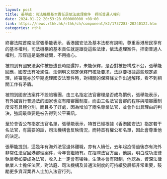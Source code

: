 ```yaml
---
layout: post
title: 張舉能︰司法機構基本責任是依法處理案件　捍衛普通人權利
date: 2024-01-22 20:53:28.000000000 +08:00
link: https://news.rthk.hk/rthk/ch/component/k2/1737283-20240122.htm
categories: rthk
---
```


終審法院首席法官張舉能表示，香港國安法及基本法都有說明，尊重香港居民享有的基本權利，司法機構的基本責任就是跟從這些法律，依法處理案件，捍衛普通人權利，形容這是毫無疑問，不用擔心。

被問到有國安法案件被告遭長時間還押，未能保釋，是否對被告構成不公，張舉能回應，國安法有凌駕性，法例明文規定保釋門檻及要求，法庭要根據這些規定處理，終審庭亦於早期處理國安法案件時，對相關的保釋條文作出過解釋，看不到相關工作有矛盾。

被問到國安法案件不設陪審團，由三名指定法官審理是否成為慣例，張舉能表示，有外國實行普通法的國家也沒有陪審團制度，而由三名法官會審的程序與陪審團制度沒有具體分別，而且多了好處，因為增加了兩名專業法官，並會作出具理由的判決，強調最重要是被告得到公平審訊。

至於會否公布指定法官名單，張舉能表示，特首已經根據《香港國安法》指定若干名法官，有需要的話，司法機構會反映情況，而特首有權公布名單，因此會尊重他的決定。

張舉能提到，這幾年有海外法官退休離職，亦有人續任，去年起疫情過後亦有海外非常任法官回港審理案件，今年會繼續有。在招聘法官方面，他說，明白成功法律執業者如要成為法官，收入上一定會有犧牲，生活亦會有限制，他認為，資深法律執業人士擔任法官，對法庭、司法機構及普通法制度的可持續發展都非常重要，鼓勵更多資深業界人士加入法官行列。

